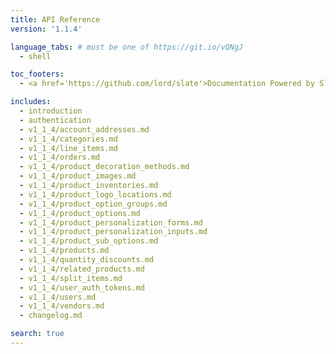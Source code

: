 ```yaml
---
title: API Reference
version: '1.1.4'

language_tabs: # must be one of https://git.io/vQNgJ
  - shell

toc_footers:
  - <a href='https://github.com/lord/slate'>Documentation Powered by Slate</a>

includes:
  - introduction
  - authentication
  - v1_1_4/account_addresses.md
  - v1_1_4/categories.md
  - v1_1_4/line_items.md
  - v1_1_4/orders.md
  - v1_1_4/product_decoration_methods.md
  - v1_1_4/product_images.md
  - v1_1_4/product_inventories.md
  - v1_1_4/product_logo_locations.md
  - v1_1_4/product_option_groups.md
  - v1_1_4/product_options.md
  - v1_1_4/product_personalization_forms.md
  - v1_1_4/product_personalization_inputs.md
  - v1_1_4/product_sub_options.md
  - v1_1_4/products.md
  - v1_1_4/quantity_discounts.md
  - v1_1_4/related_products.md
  - v1_1_4/split_items.md
  - v1_1_4/user_auth_tokens.md
  - v1_1_4/users.md
  - v1_1_4/vendors.md
  - changelog.md

search: true
---
```

